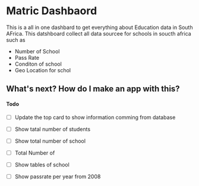 # Matric Dashbaord

This is a all in one dashbard to get everything about Education data in South
AFrica. This datshboard collect all data sourcee for schools in soucth africa
such as

- Number of School
- Pass Rate
- Conditon of school
- Geo Location for schol

## What's next? How do I make an app with this?



#### Todo

- [ ] Update the top card to show information comming from database
- [ ] Show tatal number of students
- [ ] Show total number of school
- [ ] Total Number of
- [ ] Show tables of school
- [ ] Show passrate per year from 2008 















